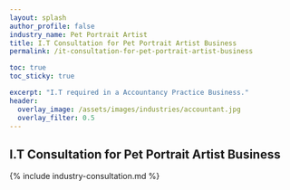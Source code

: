 ```yaml
---
layout: splash 
author_profile: false 
industry_name: Pet Portrait Artist
title: I.T Consultation for Pet Portrait Artist Business
permalink: /it-consultation-for-pet-portrait-artist-business

toc: true
toc_sticky: true

excerpt: "I.T required in a Accountancy Practice Business."
header:
  overlay_image: /assets/images/industries/accountant.jpg
  overlay_filter: 0.5 
---
```


## I.T Consultation for Pet Portrait Artist Business

{% include industry-consultation.md %}
